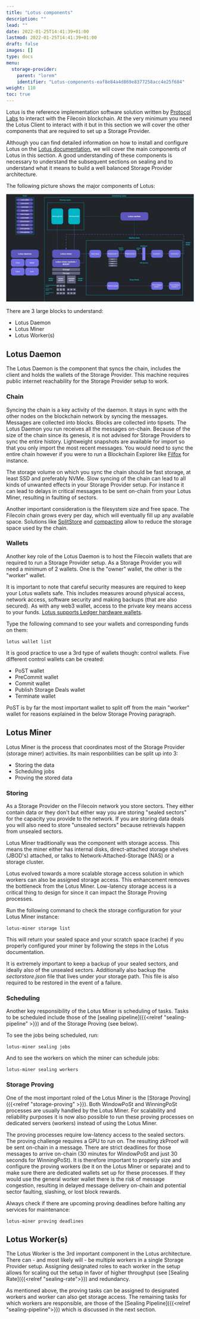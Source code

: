 ```yaml
---
title: "Lotus components"
description: ""
lead: ""
date: 2022-01-25T14:41:39+01:00
lastmod: 2022-01-25T14:41:39+01:00
draft: false
images: []
type: docs
menu:
  storage-provider:
    parent: "lorem"
    identifier: "Lotus-components-eaf8e84a4d869e8377258acc4e25f684"
weight: 110
toc: true
---
```


Lotus is the reference implementation software solution written by [Protocol Labs](https://protocol.ai) to interact with the Filecoin blockchain. At the very minimum you need the Lotus Client to interact with it but in this section we will cover the other components that are required to set up a Storage Provider.

Although you can find detailed information on how to install and configure Lotus on the [Lotus documentation](https://lotus.filecoin.io), we will cover the main components of Lotus in this section. A good understanding of these components is necessary to understand the subsequent sections on sealing and to understand what it means to build a well balanced Storage Provider architecture.

The following picture shows the major components of Lotus:

![Lotus software components](lotus-components.png)

There are 3 large blocks to understand:
- Lotus Daemon
- Lotus Miner
- Lotus Worker(s)

## Lotus Daemon
The Lotus Daemon is the component that syncs the chain, includes the client and holds the wallets of the Storage Provider. This machine requires public internet reachability for the Storage Provider setup to work.

### Chain
Syncing the chain is a key activity of the daemon. It stays in sync with the other nodes on the blockchain network by syncing the messages. Messages are collected into blocks. Blocks are collected into tipsets. The Lotus Daemon you run receives all the messages on-chain. Because of the size of the chain since its genesis, it is not advised for Storage Providers to sync the entire history. Lightweight snapshots are available for import so that you only import the most recent messages. You would need to sync the entire chain however if you were to run a Blockchain Explorer like [Filfox](https://filfox.info) for instance.

The storage volume on which you sync the chain should be fast storage, at least SSD and preferably NVMe. Slow syncing of the chain can lead to all kinds of unwanted effects in your Storage Provider setup. For instance it can lead to delays in critical messages to be sent on-chain from your Lotus Miner, resulting in faulting of sectors.

Another important consideration is the filesystem size and free space. The Filecoin chain grows every per day, which will eventually fill up any available space. Solutions like [SplitStore](https://lotus.filecoin.io/lotus/configure/splitstore/) and [compacting](https://lotus.filecoin.io/lotus/manage/chain-management/) allow to reduce the storage space used by the chain.

### Wallets
Another key role of the Lotus Daemon is to host the Filecoin wallets that are required to run a Storage Provider setup. As a Storage Provider you will need a minimum of 2 wallets. One is the "owner" wallet, the other is the "worker" wallet.

It is important to note that careful security measures are required to keep your Lotus wallets safe. This includes measures around physical access, network access, software security and making backups (that are also secured). As with any web3 wallet, access to the private key means access to your funds. [Lotus supports Ledger hardware wallets](https://lotus.filecoin.io/lotus/manage/ledger/).

Type the following command to see your wallets and corresponding funds on them:

    lotus wallet list

It is good practice to use a 3rd type of wallets though: control wallets.
Five different control wallets can be created:
- PoST wallet
- PreCommit wallet
- Commit wallet
- Publish Storage Deals wallet
- Terminate wallet

PoST is by far the most important wallet to split off from the main "worker" wallet for reasons explained in the below Storage Proving paragraph.

## Lotus Miner
Lotus Miner is the process that coordinates most of the Storage Provider (storage miner) activities. Its main responbilities can be split up into 3:
- Storing the data
- Scheduling jobs
- Proving the stored data


### Storing
As a Storage Provider on the Filecoin network you store sectors. They either contain data or they don't but either way you are storing "sealed sectors" for the capacity you provide to the network. If you are storing data deals you will also need to store "unsealed sectors" because retrievals happen from unsealed sectors.

Lotus Miner traditionally was the component with storage access. This means the miner either has internal disks, direct-attached storage shelves (JBOD's) attached, or talks to Network-Attached-Storage (NAS) or a storage cluster.

Lotus evolved towards a more scalable storage access solution in which workers can also be assigned storage access. This enhancement removes the bottleneck from the Lotus Miner. Low-latency storage access is a critical thing to design for since it can impact the Storage Proving processes.

Run the following command to check the storage configuration for your Lotus Miner instance:

    lotus-miner storage list

This will return your sealed space and your scratch space (cache) if you properly configured your miner by following the steps in the Lotus documentation.

It is extremely important to keep a backup of your sealed sectors, and ideally also of the unsealed sectors. Additionally also backup the *sectorstore.json* file that lives under your storage path. This file is also required to be restored in the event of a failure.
### Scheduling
Another key responsibility of the Lotus Miner is scheduling of tasks. Tasks to be scheduled include those of the [sealing pipeline]({{<relref "sealing-pipeline" >}}) and of the Storage Proving (see below).

To see the jobs being scheduled, run:

    lotus-miner sealing jobs

And to see the workers on which the miner can schedule jobs:

    lotus-miner sealing workers


### Storage Proving
One of the most important roled of the Lotus Miner is the [Storage Proving]({{<relref "storage-proving" >}}). Both WindowPoSt and WinningPoSt processes are usually handled by the Lotus Miner. For scalability and reliability purposes it is now also possible to run these proving processes on dedicated servers (workers) instead of using the Lotus Miner. 

The proving processes require low-latency access to the sealed sectors. The proving challenge requires a GPU to run on. The resulting zkProof will be sent on-chain in a message. There are strict deadlines for those messages to arrive on-chain (30 minutes for WindowPoSt and just 30 seconds for WinningPoSt). It is therefore important to properly size and configure the proving workers (be it on the Lotus Miner or separate) and to make sure there are dedicated wallets set up for these processes. If they would use the general worker wallet there is the risk of message congestion, resulting in delayed message delivery on-chain and potential sector faulting, slashing, or lost block rewards.

Always check if there are upcoming proving deadlines before halting any services for maintenance:

    lotus-miner proving deadlines

## Lotus Worker(s)
The Lotus Worker is the 3rd important component in the Lotus architecture. There can - and most likely will - be multiple workers in a single Storage Provider setup. Assigning designated roles to each worker in the setup allows for scaling out the setup in favor of higher throughput (see [Sealing Rate]({{<relref "sealing-rate">}}) and redundancy.

As mentioned above, the proving tasks can be assigned to designated workers and worker can also get storage access.
The remaining tasks for which workers are responsible, are those of the [Sealing Pipeline]({{<relref "sealing-pipeline">}}) which is discussed in the next section.